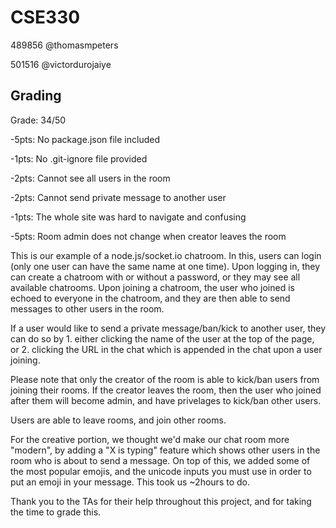 
# CSE330
489856 @thomasmpeters


501516 @victordurojaiye

## Grading

Grade: 34/50

-5pts: No package.json file included 

-1pts: No .git-ignore file provided

-2pts: Cannot see all users in the room

-2pts: Cannot send private message to another user

-1pts: The whole site was hard to navigate and confusing

-5pts: Room admin does not change when creator leaves the room

This is our example of a node.js/socket.io chatroom. In this, users can login (only one user can have the same name at one time). Upon logging in, they
can create a chatroom with or without a password, or they may see all available chatrooms. Upon joining a chatroom, the user who joined is echoed to everyone
in the chatroom, and they are then able to send messages to other users in the room.


If a user would like to send a private message/ban/kick to another user, they can do so by
    1. either clicking the name of the user at the top of the page, 
 or 2. clicking the URL in the chat which is appended in the chat upon a user joining.
 
 Please note that only the creator of the room is able to kick/ban users from joining their rooms. If the creator leaves the room, then the user who joined after them
 will become admin, and have privelages to kick/ban other users.
 
 Users are able to leave rooms, and join other rooms.
 
 For the creative portion, we thought we'd make our chat room more "modern", by adding a "X is typing" feature which shows other users in the room 
 who is about to send a message. On top of this, we added some of the most popular emojis, and the unicode inputs you must use in order to put an emoji in your message. 
 This took us ~2hours to do.
 
 Thank you to the TAs for their help throughout this project, and for taking the time to grade this.
